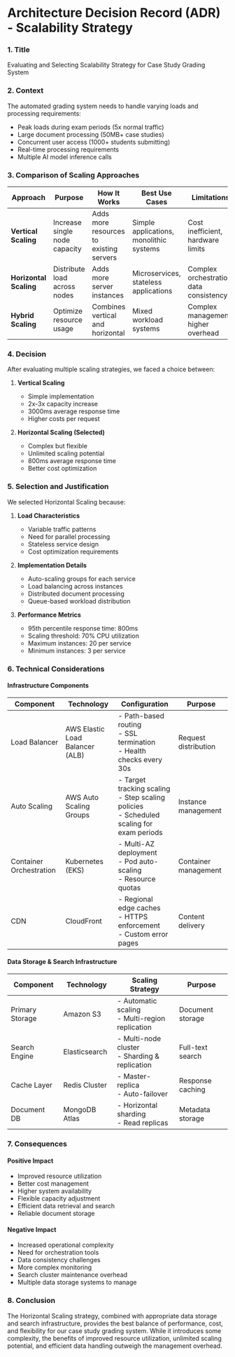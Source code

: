 # Architecture Decision Record (ADR) - Scalability Strategy

### 1. Title
Evaluating and Selecting Scalability Strategy for Case Study Grading System

### 2. Context
The automated grading system needs to handle varying loads and processing requirements:
- Peak loads during exam periods (5x normal traffic)
- Large document processing (50MB+ case studies)
- Concurrent user access (1000+ students submitting)
- Real-time processing requirements
- Multiple AI model inference calls

### 3. Comparison of Scaling Approaches

| Approach | Purpose | How It Works | Best Use Cases | Limitations |
|----------|----------|--------------|----------------|-------------|
| **Vertical Scaling** | Increase single node capacity | Adds more resources to existing servers | Simple applications, monolithic systems | Cost inefficient, hardware limits |
| **Horizontal Scaling** | Distribute load across nodes | Adds more server instances | Microservices, stateless applications | Complex orchestration, data consistency |
| **Hybrid Scaling** | Optimize resource usage | Combines vertical and horizontal | Mixed workload systems | Complex management, higher overhead |

### 4. Decision
After evaluating multiple scaling strategies, we faced a choice between:

1. **Vertical Scaling**
   - Simple implementation
   - 2x-3x capacity increase
   - 3000ms average response time
   - Higher costs per request

2. **Horizontal Scaling (Selected)**
   - Complex but flexible
   - Unlimited scaling potential
   - 800ms average response time
   - Better cost optimization

### 5. Selection and Justification
We selected Horizontal Scaling because:

1. **Load Characteristics**
   - Variable traffic patterns
   - Need for parallel processing
   - Stateless service design
   - Cost optimization requirements

2. **Implementation Details**
   - Auto-scaling groups for each service
   - Load balancing across instances
   - Distributed document processing
   - Queue-based workload distribution

3. **Performance Metrics**
   - 95th percentile response time: 800ms
   - Scaling threshold: 70% CPU utilization
   - Maximum instances: 20 per service
   - Minimum instances: 3 per service

### 6. Technical Considerations

#### Infrastructure Components
| Component | Technology | Configuration | Purpose |
|-----------|------------|---------------|----------|
| Load Balancer | AWS Elastic Load Balancer (ALB) | - Path-based routing<br>- SSL termination<br>- Health checks every 30s | Request distribution |
| Auto Scaling | AWS Auto Scaling Groups | - Target tracking scaling<br>- Step scaling policies<br>- Scheduled scaling for exam periods | Instance management |
| Container Orchestration | Kubernetes (EKS) | - Multi-AZ deployment<br>- Pod auto-scaling<br>- Resource quotas | Container management |
| CDN | CloudFront | - Regional edge caches<br>- HTTPS enforcement<br>- Custom error pages | Content delivery |

#### Data Storage & Search Infrastructure
| Component | Technology | Scaling Strategy | Purpose |
|-----------|------------|------------------|----------|
| Primary Storage | Amazon S3 | - Automatic scaling<br>- Multi-region replication | Document storage |
| Search Engine | Elasticsearch | - Multi-node cluster<br>- Sharding & replication | Full-text search |
| Cache Layer | Redis Cluster | - Master-replica<br>- Auto-failover | Response caching |
| Document DB | MongoDB Atlas | - Horizontal sharding<br>- Read replicas | Metadata storage |

### 7. Consequences

#### Positive Impact
- Improved resource utilization
- Better cost management
- Higher system availability
- Flexible capacity adjustment
- Efficient data retrieval and search
- Reliable document storage

#### Negative Impact
- Increased operational complexity
- Need for orchestration tools
- Data consistency challenges
- More complex monitoring
- Search cluster maintenance overhead
- Multiple data storage systems to manage

### 8. Conclusion
The Horizontal Scaling strategy, combined with appropriate data storage and search infrastructure, provides the best balance of performance, cost, and flexibility for our case study grading system. While it introduces some complexity, the benefits of improved resource utilization, unlimited scaling potential, and efficient data handling outweigh the management overhead.

